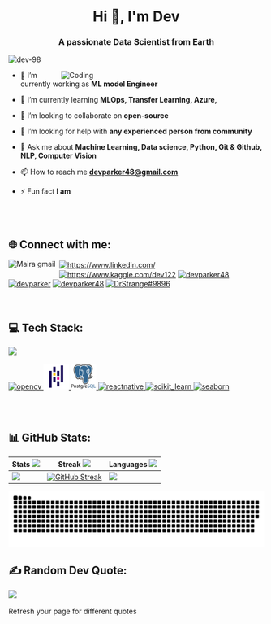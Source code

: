 <h1 align="center">Hi 👋, I'm Dev</h1>
<h3 align="center">A passionate Data Scientist from Earth</h3>

<p align="left"> <img src="https://komarev.com/ghpvc/?username=dev-98&label=Profile%20views&color=0e75b6&style=flat" alt="dev-98" /> </p>

<img align="right" alt="Coding" width="400" src="https://cdn.dribbble.com/users/1803678/screenshots/3652824/media/d3b02b8c47ea791aebf0a53631428f94.gif">


- 🔭 I’m currently working as **ML model Engineer**

- 🌱 I’m currently learning **MLOps, Transfer Learning, Azure,**

- 👯 I’m looking to collaborate on **open-source**

- 🤝 I’m looking for help with **any experienced person from community**

- 💬 Ask me about **Machine Learning, Data science, Python, Git & Github, NLP, Computer Vision**

- 📫 How to reach me **devparker48@gmail.com**

- ⚡ Fun fact **I am**

<br>
<br>

## 🌐 Connect with me:
<div>
 <a href="devparker48@gmail.com@gmail.com"><img align="left" alt="Maira gmail" height="30px" width="100px" src="https://img.shields.io/badge/Gmail-EA4335?style=for-the-badge&logo=Gmail&logoColor=white" /></a>
<a href="https://www.linkedin.com/in/dev-gupta-b15638218/" target="blank"><img align="center" src="https://raw.githubusercontent.com/rahuldkjain/github-profile-readme-generator/master/src/images/icons/Social/linked-in-alt.svg" alt="https://www.linkedin.com/" height="30" width="40" /></a>
<a href="https://www.kaggle.com/dev122" target="blank"><img align="center" src="https://raw.githubusercontent.com/rahuldkjain/github-profile-readme-generator/master/src/images/icons/Social/kaggle.svg" alt="https://www.kaggle.com/dev122" height="30" width="40" /></a>  
<a href="https://twitter.com/devparker48" target="blank"><img align="center" src="https://raw.githubusercontent.com/rahuldkjain/github-profile-readme-generator/master/src/images/icons/Social/twitter.svg" alt="devparker48" height="30" width="40" /></a>  
<a href="[https://instagram.com/](https://twitter.com/ssh.harshu)" target="blank"><img align="center" src="https://raw.githubusercontent.com/rahuldkjain/github-profile-readme-generator/master/src/images/icons/Social/instagram.svg" alt="devparker" height="30" width="40" /></a>
<a href="https://auth.geeksforgeeks.org/user/devparker48" target="blank"><img align="center" src="https://raw.githubusercontent.com/rahuldkjain/github-profile-readme-generator/master/src/images/icons/Social/geeks-for-geeks.svg" alt="devparker48" height="30" width="40" /></a>
<a href="https://discord.gg/GFqsH8b3" target="blank"><img align="center" src="https://raw.githubusercontent.com/rahuldkjain/github-profile-readme-generator/master/src/images/icons/Social/discord.svg" alt="DrStrange#9896" height="30" width="40" /></a>

</div>

<br>
<br>


## 💻 Tech Stack:

<p align="left">
  <img src="https://skillicons.dev/icons?i=python,tensorflow,kubernetes,docker,azure,mysql,cpp,pytorch,flask,git,github,html,css&perline=13"/>
 
 <a href="https://opencv.org/" target="_blank" rel="noreferrer"> <img src="https://www.vectorlogo.zone/logos/opencv/opencv-icon.svg" alt="opencv" width="50" height="50"/> </a> <a href="https://pandas.pydata.org/" target="_blank" rel="noreferrer"> <img src="https://raw.githubusercontent.com/devicons/devicon/2ae2a900d2f041da66e950e4d48052658d850630/icons/pandas/pandas-original.svg" alt="pandas" width="50" height="50"/> </a> <a href="https://www.postgresql.org" target="_blank" rel="noreferrer"> <img src="https://raw.githubusercontent.com/devicons/devicon/master/icons/postgresql/postgresql-original-wordmark.svg" alt="postgresql" width="50" height="50"/> </a> <a href="https://reactnative.dev/" target="_blank" rel="noreferrer"> <img src="https://reactnative.dev/img/header_logo.svg" alt="reactnative" width="50" height="50"/> </a> <a href="https://scikit-learn.org/" target="_blank" rel="noreferrer"> <img src="https://upload.wikimedia.org/wikipedia/commons/0/05/Scikit_learn_logo_small.svg" alt="scikit_learn" width="50" height="50"/> </a> <a href="https://seaborn.pydata.org/" target="_blank" rel="noreferrer"> <img src="https://seaborn.pydata.org/_images/logo-mark-lightbg.svg" alt="seaborn" width="50" height="50"/> </a>
 </p>
 
 <br>
 <br>
 

## 📊 GitHub Stats:
|Stats <img src='.github/workflows/cartoon1.gif' height=20/>|Streak <img src='.github/workflows/cartoon1.gif' height=20/>|Languages <img src='.github/workflows/cartoon1.gif' height=20/>
|---|---|---|
|[![](http://github-profile-summary-cards.vercel.app/api/cards/stats?username=samadpls&theme=gruvbox)](https://github.com/dev-98/)|[![GitHub Streak](https://streak-stats.demolab.com?user=dev-98&theme=gruvbox&hide_border=true&border_radius=32&date_format=j%20M%5B%20Y%5D&ring=888888)](https://github.com/dev-98/)|[![](http://github-profile-summary-cards.vercel.app/api/cards/repos-per-language?username=dev-98&theme=gruvbox)](https://github.com/dev-98/)|

 <a href='https://github.com/dev-98/'>
<div align='center'>
<img src='https://github.com/ghsharma/ghsharma/blob/output/github-contribution-grid-snake.svg'/>
</div></a>
  
## ✍️ Random Dev Quote:
![](https://quotes-github-readme.vercel.app/api?type=horizontal&theme=radical)
<p> Refresh your page for different quotes
